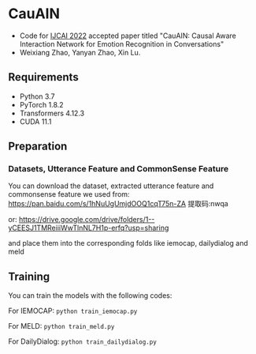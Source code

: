 # CauAIN

* Code for [IJCAI 2022](https://www.ijcai.org) accepted paper titled "CauAIN: Causal Aware Interaction Network for Emotion Recognition in Conversations"
* Weixiang Zhao, Yanyan Zhao, Xin Lu.

## Requirements
* Python 3.7
* PyTorch 1.8.2
* Transformers 4.12.3
* CUDA 11.1

## Preparation

### Datasets, Utterance Feature and CommonSense Feature
You can download the dataset, extracted utterance feature and commonsense feature we used from:
https://pan.baidu.com/s/1hNuUgUmjdOOQ1cqT75n-ZA  提取码:nwqa

or:
https://drive.google.com/drive/folders/1--yCEESJ1TMReiiiWwTlnNL7H1p-erfq?usp=sharing

and place them into the corresponding folds like iemocap, dailydialog and meld

## Training
You can train the models with the following codes:

For IEMOCAP: 
`python train_iemocap.py`

For MELD: 
`python train_meld.py`

For DailyDialog: 
`python train_dailydialog.py`
